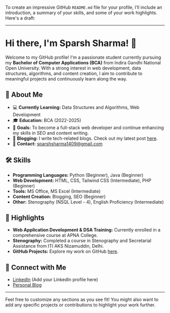 To create an impressive GitHub `README.md` file for your profile, I’ll include an introduction, a summary of your skills, and some of your work highlights. Here's a draft:

---

# Hi there, I'm Sparsh Sharma! 👋

Welcome to my GitHub profile! I'm a passionate student currently pursuing my **Bachelor of Computer Applications (BCA)** from Indira Gandhi National Open University. With a strong interest in web development, data structures, algorithms, and content creation, I aim to contribute to meaningful projects and continuously learn along the way.

## 🚀 About Me

- 💻 **Currently Learning:** Data Structures and Algorithms, Web Development  
- 🎓 **Education:** BCA (2022-2025)  
- 🎯 **Goals:** To become a full-stack web developer and continue enhancing my skills in SEO and content writing.  
- 📝 **Blogging:** I write tech-related blogs. Check out my latest post [here](https://blackdevil001.wixsite.com/home/post/computer-terminology-a-part-1).  
- 📧 **Contact:** sparshsharma1409@gmail.com

## 🛠️ Skills

- **Programming Languages:** Python (Beginner), Java (Beginner)
- **Web Development:** HTML, CSS, Tailwind CSS (Intermediate), PHP (Beginner)
- **Tools:** MS Office, MS Excel (Intermediate)
- **Content Creation:** Blogging, SEO (Beginner)
- **Other:** Stenography (NSQL Level - 4), English Proficiency (Intermediate)

## 🌟 Highlights

- **Web Application Development & DSA Training:** Currently enrolled in a comprehensive course at APNA College.
- **Stenography:** Completed a course in Stenography and Secretarial Assistance from ITI AKS Nizamuddin, Delhi.
- **GitHub Projects:** Explore my work on GitHub [here](https://github.com/Mrshelby0).

## 🔗 Connect with Me

- [LinkedIn](#) (Add your LinkedIn profile here)
- [Personal Blog](https://blackdevil001.wixsite.com/home)

---

Feel free to customize any sections as you see fit! You might also want to add any specific projects or contributions to highlight your work further.
